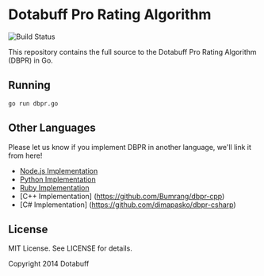 # Dotabuff Pro Rating Algorithm

![Build Status](https://travis-ci.org/dotabuff/dbpr.svg)

This repository contains the full source to the Dotabuff Pro Rating Algorithm
(DBPR) in Go.

## Running

`go run dbpr.go`

## Other Languages

Please let us know if you implement DBPR in another language, we'll link it from
here!

* [Node.js Implementation](https://github.com/pstjean/dbpr-node)
* [Python Implementation](https://github.com/Underyx/dbpr-python)
* [Ruby Implementation](https://github.com/bhardin/dbpr-ruby)
* [C++ Implementation] (https://github.com/Bumrang/dbpr-cpp)
* [C# Implementation] (https://github.com/dimapasko/dbpr-csharp)

## License

MIT License. See LICENSE for details.

Copyright 2014 Dotabuff
